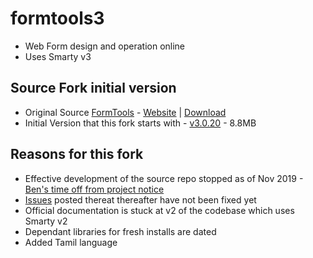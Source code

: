 # formtools3
* Web Form design and operation online
* Uses Smarty v3

## Source Fork initial version
* Original Source [FormTools](https://github.com/formtools/core) - [Website](https://formtools.org/) | [Download](https://formtools.org/download/)
* Initial Version that this fork starts with - [v3.0.20](https://formtools.org/download/packages/FormTools3.0.20-20191109.zip) - 8.8MB

## Reasons for this fork
* Effective development of the source repo stopped as of Nov 2019 - [Ben's time off from project notice](https://formtools.org/wordpress/?p=851)
* [Issues](https://github.com/formtools/core/issues) posted thereat thereafter have not been fixed yet
* Official documentation is stuck at v2 of the codebase which uses Smarty v2
* Dependant libraries for fresh installs are dated
* Added Tamil language
